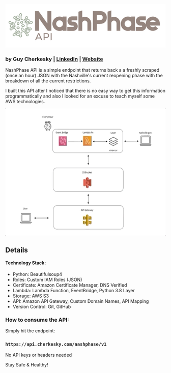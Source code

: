 ![NashPhase API](https://github.com/cherkesky/NashPhaseAPI/blob/master/nashphase_logo.png)

### by Guy Cherkesky | [LinkedIn](http://linkedin.com/in/cherkesky) | [Website](http://cherkesky.com)

NashPhase API is a simple endpoint that returns back a a freshly scraped (once an hour) JSON with the Nashville's current reopening phase with the breakdown of all the current restrictions. 

I built this API after I noticed that there is no easy way to get this information programmatically and also I looked for an excuse to teach myself some AWS technologies. 

<img src="https://github.com/cherkesky/NashPhaseAPI/blob/master/scraper.gif" height="400" width="600">

## Details


#### Technology Stack: 
- Python: Beautifulsoup4
- Roles: Custom IAM Roles (JSON)
- Certificate: Amazon Certificate Manager, DNS Verified
- Lambda: Lambda Function, EventBridge, Python 3.8 Layer
- Storage: AWS S3
- API: Amazon API Gateway, Custom Domain Names, API Mapping
- Version Control: Git, GitHub


### How to consume the API:
Simply hit the endpoint:
### `https://api.cherkesky.com/nashphase/v1`
No API keys or headers needed

Stay Safe & Healthy!
